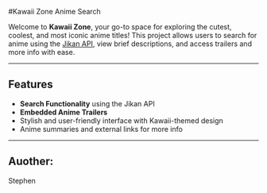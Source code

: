#Kawaii Zone Anime Search

Welcome to **Kawaii Zone**, your go-to space for exploring the cutest, coolest, and most iconic anime titles! This project allows users to search for anime using the [Jikan API](https://jikan.moe/), view brief descriptions, and access trailers and more info with ease.

---

## Features

- **Search Functionality** using the Jikan API
- **Embedded Anime Trailers**
- Stylish and user-friendly interface with Kawaii-themed design
- Anime summaries and external links for more info

---
## Auother:
 Stephen
